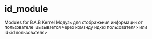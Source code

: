 # id_module
Modules for B.A.B Kernel
Модуль для отображения информации от пользователе.
Вызывается через команду ид<id пользователя> или id<id пользователя> 
